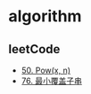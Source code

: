 # algorithm

## leetCode
-  [50. Pow(x, n)](./leetcode/powx-n.js)
-  [76. 最小覆盖子串](./leetcode/minimum-window-substring.js)